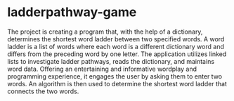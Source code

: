 # ladderpathway-game
The project is creating a program that, with the help of a dictionary, determines the shortest word ladder between two specified words. A word ladder is a list of words where each word is a different dictionary word and differs from the preceding word by one letter. The application utilizes linked lists to investigate ladder pathways, reads the dictionary, and maintains word data. Offering an entertaining and informative wordplay and programming experience, it engages the user by asking them to enter two words. An algorithm is then used to determine the shortest word ladder that connects the two words.
